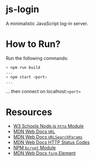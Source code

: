 # js-login
A minimalistic JavaScript log-in server.

# How to Run?

Run the following commands: 

```sh
> npm run build
...
> npm start <port>
...
```

... then connect on localhost:`<port>`

# Resources
- [W3 Schools Node.js `http` Module](https://www.w3schools.com/nodejs/nodejs_http.asp)
- [MDN Web Docs `URL`](https://developer.mozilla.org/en-US/docs/Web/API/URL)
- [MDN Web Docs `URLSearchParams`](https://developer.mozilla.org/en-US/docs/Web/API/URLSearchParams)
- [MDN Web Docs HTTP Status Codes](https://developer.mozilla.org/en-US/docs/Web/HTTP/Status)
- [NPM `bcrypt` Module](https://www.npmjs.com/package/bcrypt)
- [MDN Web Docs `form` Element](https://developer.mozilla.org/en-US/docs/Web/HTML/Element/form)
